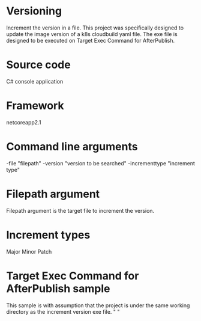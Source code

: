 # Versioning
Increment the version in a file. This project was specifically designed to update the image version of a k8s cloudbuild yaml file. The exe file is designed to be executed on Target Exec Command for AfterPublish.

# Source code
C# console application

# Framework
netcoreapp2.1

# Command line arguments
-file "filepath" -version "version to be searched" -incrementtype "increment type"

# Filepath argument
Filepath argument is the target file to increment the version.

# Increment types
Major
Minor
Patch

# Target Exec Command for AfterPublish sample
This sample is with assumption that the project is under the same working directory as the increment version exe file.
"<Target Name="CustomActionsAfterPublish" AfterTargets="AfterPublish">
 <Exec WorkingDirectory="D:\SamplePath" Command="increment-version.exe -file SampleProject\cloudbuild.yaml -version project-service:live- -incrementtype patch"></Exec>
</Target>"
